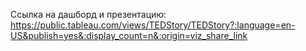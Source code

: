 Ссылка на дашборд и презентацию: https://public.tableau.com/views/TEDStory/TEDStory?:language=en-US&publish=yes&:display_count=n&:origin=viz_share_link
